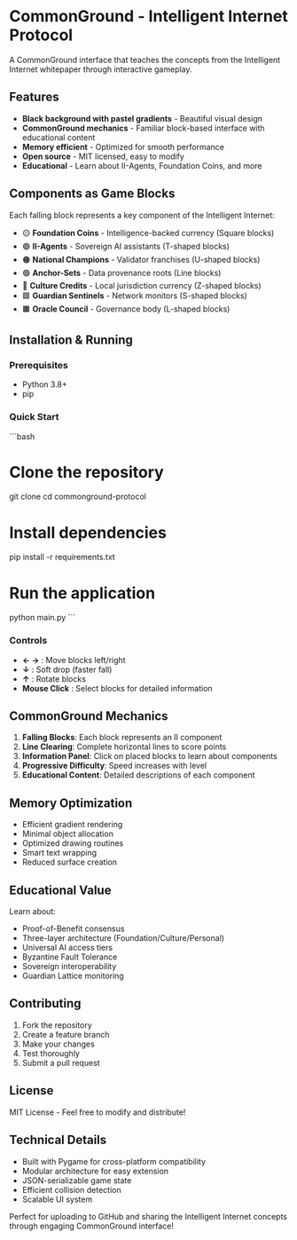 # CommonGround - Intelligent Internet Protocol

A CommonGround interface that teaches the concepts from the Intelligent Internet whitepaper through interactive gameplay.

## Features

- **Black background with pastel gradients** - Beautiful visual design
- **CommonGround mechanics** - Familiar block-based interface with educational content
- **Memory efficient** - Optimized for smooth performance
- **Open source** - MIT licensed, easy to modify
- **Educational** - Learn about II-Agents, Foundation Coins, and more

## Components as Game Blocks

Each falling block represents a key component of the Intelligent Internet:

- 🟡 **Foundation Coins** - Intelligence-backed currency (Square blocks)
- 🟣 **II-Agents** - Sovereign AI assistants (T-shaped blocks)
- 🟠 **National Champions** - Validator franchises (U-shaped blocks)
- 🟢 **Anchor-Sets** - Data provenance roots (Line blocks)
- 🔵 **Culture Credits** - Local jurisdiction currency (Z-shaped blocks)
- 🟪 **Guardian Sentinels** - Network monitors (S-shaped blocks)
- 🟫 **Oracle Council** - Governance body (L-shaped blocks)

## Installation & Running

### Prerequisites
- Python 3.8+
- pip

### Quick Start
\`\`\`bash
# Clone the repository
git clone <your-repo-url>
cd commonground-protocol

# Install dependencies
pip install -r requirements.txt

# Run the application
python main.py
\`\`\`

### Controls
- **← →** : Move blocks left/right
- **↓** : Soft drop (faster fall)
- **↑** : Rotate blocks
- **Mouse Click** : Select blocks for detailed information

## CommonGround Mechanics

1. **Falling Blocks**: Each block represents an II component
2. **Line Clearing**: Complete horizontal lines to score points
3. **Information Panel**: Click on placed blocks to learn about components
4. **Progressive Difficulty**: Speed increases with level
5. **Educational Content**: Detailed descriptions of each component

## Memory Optimization

- Efficient gradient rendering
- Minimal object allocation
- Optimized drawing routines
- Smart text wrapping
- Reduced surface creation

## Educational Value

Learn about:
- Proof-of-Benefit consensus
- Three-layer architecture (Foundation/Culture/Personal)
- Universal AI access tiers
- Byzantine Fault Tolerance
- Sovereign interoperability
- Guardian Lattice monitoring

## Contributing

1. Fork the repository
2. Create a feature branch
3. Make your changes
4. Test thoroughly
5. Submit a pull request

## License

MIT License - Feel free to modify and distribute!

## Technical Details

- Built with Pygame for cross-platform compatibility
- Modular architecture for easy extension
- JSON-serializable game state
- Efficient collision detection
- Scalable UI system

Perfect for uploading to GitHub and sharing the Intelligent Internet concepts through engaging CommonGround interface!
